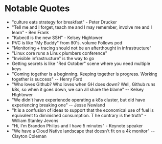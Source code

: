 # Notable Quotes

* "culture eats strategy for breakfast" - Peter Drucker
* "Tell me and I forget, teach me and I may remember, involve me and I learn" - Ben Frank
* "Kubectl is the new SSH" - Kelsey Hightower
* PVC is like "My Buddy" from 80's.  volume Follows pod
* "Monitoring + tracing should not be an afterthought in infrastructure"
*  "Linux core runs a Linux plumbers conference"
* "Invisible infrastructure" is the way to go
* Getting secrets is like "Red October" scene where you need multiple keys
* "Coming together is a beginning.  Keeping together is progress.  Working together is success" -- Henry Ford
* "Who loves Github?  Who loves when GH does down?  Well, Github runs k8s, so when it goes down, we can all share the blame" -- Kelsey HIghtower
* "We didn't have experiencde operating a k8s cluster, but did have experiencing breaking one" -- Jesse Newland
* "It is a confusion of ideas to support that the economical use of fuel is equivalent to diminished consumption.  T
he contrary is the truth" - William Stanley Jevons
* "Hi, I'm Brandon Philips and I have 5 minutes" - Keynote speaker
* "We have a Cloud Native landscape that doesn't fit on a 4k monitor" -- Clayton Coleman
